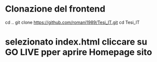 # Clonazione del frontend
cd ..
git clone https://github.com/romani1989/Tesi_IT.git
cd Tesi_IT

# selezionato index.html cliccare su GO LIVE pper aprire Homepage sito 